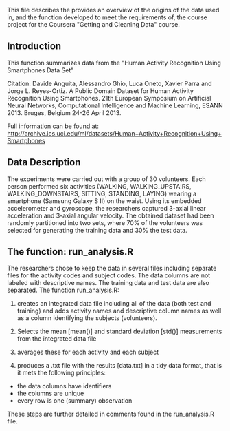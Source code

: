 

This file describes the provides an overview of the origins of the data used in, and the function developed to meet the requirements of, the course project for the Coursera "Getting and Cleaning Data" course.  

## Introduction

This function summarizes data from the "Human Activity Recognition Using Smartphones Data Set"

Citation: Davide Anguita, Alessandro Ghio, Luca Oneto, Xavier Parra and Jorge L. Reyes-Ortiz. A Public Domain Dataset for Human Activity Recognition Using Smartphones. 21th European Symposium on Artificial Neural Networks, Computational Intelligence and Machine Learning, ESANN 2013. Bruges, Belgium 24-26 April 2013.

Full information can be found at: 
http://archive.ics.uci.edu/ml/datasets/Human+Activity+Recognition+Using+Smartphones


## Data Description

The experiments were carried out with a group of 30 volunteers. Each person performed six activities (WALKING, WALKING_UPSTAIRS, WALKING_DOWNSTAIRS, SITTING, STANDING, LAYING) wearing a smartphone (Samsung Galaxy S II) on the waist. Using its embedded accelerometer and gyroscope, the researchers captured 3-axial linear acceleration and 3-axial angular velocity. The obtained dataset had been randomly partitioned into two sets, where 70% of the volunteers was selected for generating the training data and 30% the test data.

## The function: run_analysis.R 

The researchers chose to keep the data in several files including separate files for the activity codes and subject codes. The data columns are not labeled with descriptive names. The training data and test data are also separated.
The function run_analysis.R:

1) creates an integrated data file including all of the data (both test and training) and adds activity names and 
descriptive column names as well as a column identifying the subjects (volunteers).  

2) Selects the mean [mean()] and standard deviation [std()] measurements from the integrated data file

3) averages these for each activity and each subject

4) produces a .txt file with the results [data.txt] in a tidy data format, that is it mets the following principles:
  - the data columns have identifiers
  - the columns are unique
  - every row is one (summary) observation

These steps are further detailed in comments found in the run_analysis.R file.  
